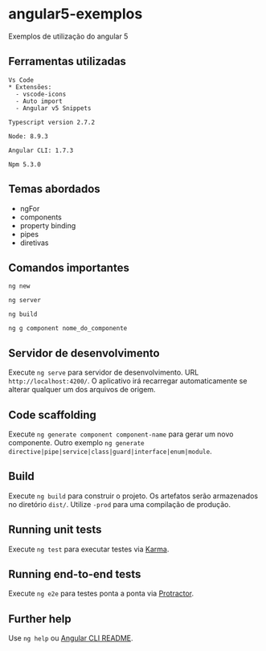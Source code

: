 # angular5-exemplos

Exemplos de utilização do angular 5

## Ferramentas utilizadas 

```
Vs Code
* Extensões:
  - vscode-icons
  - Auto import
  - Angular v5 Snippets
```

```
Typescript version 2.7.2
```

```
Node: 8.9.3
```

```
Angular CLI: 1.7.3
```

```
Npm 5.3.0
```

## Temas abordados 

* ngFor
* components
* property binding
* pipes
* diretivas



## Comandos importantes

```
ng new
```
```
ng server
```
```
ng build
```

```
ng g component nome_do_componente
```

## Servidor de desenvolvimento

Execute `ng serve` para servidor de desenvolvimento. URL `http://localhost:4200/`. O aplicativo irá recarregar automaticamente se alterar qualquer um dos arquivos de origem.

## Code scaffolding

Execute `ng generate component component-name` para gerar um novo componente. Outro exemplo `ng generate directive|pipe|service|class|guard|interface|enum|module`.

## Build

Execute `ng build` para construir o projeto. Os artefatos serão armazenados no diretório `dist/`. Utilize `-prod` para uma compilação de produção.

## Running unit tests

Execute `ng test` para executar testes via [Karma](https://karma-runner.github.io).

## Running end-to-end tests

Execute `ng e2e` para testes ponta a ponta via [Protractor](http://www.protractortest.org/).

## Further help

Use `ng help` ou [Angular CLI README](https://github.com/angular/angular-cli/blob/master/README.md).
